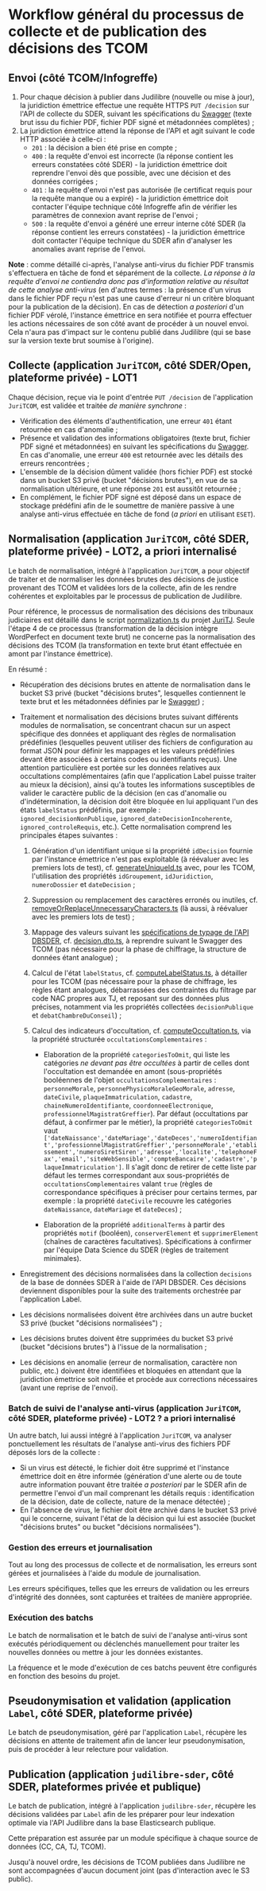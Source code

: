 # Workflow général du processus de collecte et de publication des décisions des TCOM

## Envoi (côté TCOM/Infogreffe)

1. Pour chaque décision à publier dans Judilibre (nouvelle ou mise à jour), la juridiction émettrice effectue une requête HTTPS `PUT /decision` sur l'API de collecte du SDER, suivant les spécifications du [Swagger](./swagger_tcom_collecte.json) (texte brut issu du fichier PDF, fichier PDF signé et métadonnées complètes) ;
2. La juridiction émettrice attend la réponse de l'API et agit suivant le code HTTP associée à celle-ci :
   - `201` : la décision a bien été prise en compte ;
   - `400` : la requête d'envoi est incorrecte (la réponse contient les erreurs constatées côté SDER) - la juridiction émettrice doit reprendre l'envoi dès que possible, avec une décision et des données corrigées ;
   - `401` : la requête d'envoi n'est pas autorisée (le certificat requis pour la requête manque ou a expiré) - la juridiction émettrice doit contacter l'équipe technique côté Infogreffe afin de vérifier les paramètres de connexion avant reprise de l'envoi ;
   - `500` : la requête d'envoi a généré une erreur interne côté SDER (la réponse contient les erreurs constatées) - la juridiction émettrice doit contacter l'équipe technique du SDER afin d'analyser les anomalies avant reprise de l'envoi.

**Note** : comme détaillé ci-après, l'analyse anti-virus du fichier PDF transmis s'effectuera en tâche de fond et séparément de la collecte. _La réponse à la requête d'envoi ne contiendra donc pas d'information relative au résultat de cette analyse anti-virus_ (en d'autres termes : la présence d'un virus dans le fichier PDF reçu n'est pas une cause d'erreur ni un critère bloquant pour la publication de la décision). En cas de détection _a posteriori_ d'un fichier PDF vérolé, l'instance émettrice en sera notifiée et pourra effectuer les actions nécessaires de son côté avant de procéder à un nouvel envoi. Cela n'aura pas d'impact sur le contenu publié dans Judilibre (qui se base sur la version texte brut soumise à l'origine).

## Collecte (application `JuriTCOM`, côté SDER/Open, plateforme privée) - **LOT1**

Chaque décision, reçue via le point d'entrée `PUT /decision` de l'application `JuriTCOM`, est validée et traitée _de manière synchrone_ :

- Vérification des éléments d'authentification, une erreur `401` étant retournée en cas d'anomalie ;
- Présence et validation des informations obligatoires (texte brut, fichier PDF signé et métadonnées) en suivant les spécifications du [Swagger](./swagger_tcom_collecte.json). En cas d'anomalie, une erreur `400` est retournée avec les détails des erreurs rencontrées ;
- L'ensemble de la décision dûment validée (hors fichier PDF) est stocké dans un bucket S3 privé (bucket "décisions brutes"), en vue de sa normalisation ultérieure, et une réponse `201` est aussitôt retournée ;
- En complément, le fichier PDF signé est déposé dans un espace de stockage prédéfini afin de le soumettre de manière passive à une analyse anti-virus effectuée en tâche de fond (_a priori_ en utilisant `ESET`).

## Normalisation (application `JuriTCOM`, côté SDER, plateforme privée) - **LOT2, a priori internalisé**

Le batch de normalisation, intégré à l'application `JuriTCOM`, a pour objectif de traiter et de normaliser les données brutes des décisions de justice provenant des TCOM et validées lors de la collecte, afin de les rendre cohérentes et exploitables par le processus de publication de Judilibre.

Pour référence, le processus de normalisation des décisions des tribunaux judiciaires est détaillé dans le script [normalization.ts](https://github.com/Cour-de-cassation/juritj/blob/dev/src/batch/normalization/normalization.ts) du projet [JuriTJ](https://github.com/Cour-de-cassation/juritj). Seule l'étape 4 de ce processus (transformation de la décision intègre WordPerfect en document texte brut) ne concerne pas la normalisation des décisions des TCOM (la transformation en texte brut étant effectuée en amont par l'instance émettrice).

En résumé :

- Récupération des décisions brutes en attente de normalisation dans le bucket S3 privé (bucket "décisions brutes", lesquelles contiennent le texte brut et les métadonnées définies par le [Swagger](./swagger_tcom_collecte.json)) ;
- Traitement et normalisation des décisions brutes suivant différents modules de normalisation, se concentrant chacun sur un aspect spécifique des données et appliquant des règles de normalisation prédéfinies (lesquelles peuvent utiliser des fichiers de configuration au format JSON pour définir les mappages et les valeurs prédéfinies devant être associées à certains codes ou identifiants reçus). Une attention particulière est portée sur les données relatives aux occultations complémentaires (afin que l'application Label puisse traiter au mieux la décision), ainsi qu'à toutes les informations susceptibles de valider le caractère public de la décision (en cas d'anomalie ou d'indétermination, la décision doit être bloquée en lui appliquant l'un des états `labelStatus` prédéfinis, par exemple : `ignored_decisionNonPublique`, `ignored_dateDecisionIncoherente`, `ignored_controleRequis`, etc.). Cette normalisation comprend les principales étapes suivantes :

  1.  Génération d'un identifiant unique si la propriété `idDecision` fournie par l'instance émettrice n'est pas exploitable (à réévaluer avec les premiers lots de test), cf. [generateUniqueId.ts](https://github.com/Cour-de-cassation/juritj/blob/dev/src/batch/normalization/services/generateUniqueId.ts) avec, pour les TCOM, l'utilisation des propriétés `idGroupement`, `idJuridiction`, `numeroDossier` et `dateDecision` ;
  1.  Suppression ou remplacement des caractères erronés ou inutiles, cf. [removeOrReplaceUnnecessaryCharacters.ts](https://github.com/Cour-de-cassation/juritj/blob/dev/src/batch/normalization/services/removeOrReplaceUnnecessaryCharacters.ts) (là aussi, à réévaluer avec les premiers lots de test) ;
  1.  Mappage des valeurs suivant les [spécifications de typage de l'API DBSDER](https://github.com/Cour-de-cassation/dbsder-api-types), cf. [decision.dto.ts](https://github.com/Cour-de-cassation/juritj/blob/dev/src/batch/normalization/infrastructure/decision.dto.ts), à reprendre suivant le Swagger des TCOM (pas nécessaire pour la phase de chiffrage, la structure de données étant analogue) ;
  1.  Calcul de l'état `labelStatus`, cf. [computeLabelStatus.ts](https://github.com/Cour-de-cassation/juritj/blob/dev/src/batch/normalization/services/computeLabelStatus.ts), à détailler pour les TCOM (pas nécessaire pour la phase de chiffrage, les règles étant analogues, débarrassées des contraintes du filtrage par code NAC propres aux TJ, et reposant sur des données plus précises, notamment via les propriétés collectées `decisionPublique` et `debatChambreDuConseil`) ;
  1.  Calcul des indicateurs d'occultation, cf. [computeOccultation.ts](https://github.com/Cour-de-cassation/juritj/blob/dev/src/batch/normalization/services/computeOccultation.ts), via la propriété structurée `occultationsComplementaires` :

      - Elaboration de la propriété `categoriesToOmit`, qui liste les catégories _ne devant pas être occultées_ à partir de celles dont l'occultation est demandée en amont (sous-propriétés booléennes de l'objet `occultationsComplementaires` : `personneMorale`, `personnePhysicoMoraleGeoMorale`, `adresse`, `dateCivile`, `plaqueImmatriculation`, `cadastre`, `chaineNumeroIdentifiante`, `coordonneeElectronique`, `professionnelMagistratGreffier`). Par défaut (occultations par défaut, à confirmer par le métier), la propriété `categoriesToOmit` vaut `['dateNaissance','dateMariage','dateDeces','numeroIdentifiant','professionnelMagistratGreffier','personneMorale','etablissement','numeroSiretSiren','adresse','localite','telephoneFax','email','siteWebSensible','compteBancaire','cadastre','plaqueImmatriculation']`. Il s'agit donc de retirer de cette liste par défaut les termes correspondant aux sous-propriétés de `occultationsComplementaires` valant `true` (règles de correspondance spécifiques à préciser pour certains termes, par exemple : la propriété `dateCivile` recouvre les catégories `dateNaissance`, `dateMariage` et `dateDeces`) ;

      - Elaboration de la propriété `additionalTerms` à partir des propriétés `motif` (booléen), `conserverElement` et `supprimerElement` (chaînes de caractères facultatives). Spécifications à confirmer par l'équipe Data Science du SDER (règles de traitement minimales).

- Enregistrement des décisions normalisées dans la collection `decisions` de la base de données SDER à l'aide de l'API DBSDER. Ces décisions deviennent disponibles pour la suite des traitements orchestrée par l'application Label.
- Les décisions normalisées doivent être archivées dans un autre bucket S3 privé (bucket "décisions normalisées") ;
- Les décisions brutes doivent être supprimées du bucket S3 privé (bucket "décisions brutes") à l'issue de la normalisation ;
- Les décisions en anomalie (erreur de normalisation, caractère non public, etc.) doivent être identifiées et bloquées en attendant que la juridiction émettrice soit notifiée et procède aux corrections nécessaires (avant une reprise de l'envoi).

### Batch de suivi de l'analyse anti-virus (application `JuriTCOM`, côté SDER, plateforme privée) - **LOT2 ? a priori internalisé**

Un autre batch, lui aussi intégré à l'application `JuriTCOM`, va analyser ponctuellement les résultats de l'analyse anti-virus des fichiers PDF déposés lors de la collecte :

- Si un virus est détecté, le fichier doit être supprimé et l'instance émettrice doit en être informée (génération d'une alerte ou de toute autre information pouvant être traitée _a posteriori_ par le SDER afin de permettre l'envoi d'un mail comprenant les détails requis : identification de la décision, date de collecte, nature de la menace détectée) ;
- En l'absence de virus, le fichier doit être archivé dans le bucket S3 privé qui le concerne, suivant l'état de la décision qui lui est associée (bucket "décisions brutes" ou bucket "décisions normalisées").

### Gestion des erreurs et journalisation

Tout au long des processus de collecte et de normalisation, les erreurs sont gérées et journalisées à l'aide du module de journalisation.

Les erreurs spécifiques, telles que les erreurs de validation ou les erreurs d'intégrité des données, sont capturées et traitées de manière appropriée.

### Exécution des batchs

Le batch de normalisation et le batch de suivi de l'analyse anti-virus sont exécutés périodiquement ou déclenchés manuellement pour traiter les nouvelles données ou mettre à jour les données existantes.

La fréquence et le mode d'exécution de ces batchs peuvent être configurés en fonction des besoins du projet.

## Pseudonymisation et validation (application `Label`, côté SDER, plateforme privée)

Le batch de pseudonymisation, géré par l'application `Label`, récupère les décisions en attente de traitement afin de lancer leur pseudonymisation, puis de procéder à leur relecture pour validation.

## Publication (application `judilibre-sder`, côté SDER, plateformes privée et publique)

Le batch de publication, intégré à l'application `judilibre-sder`, récupère les décisions validées par `Label` afin de les préparer pour leur indexation optimale via l'API Judilibre dans la base Elasticsearch publique.

Cette préparation est assurée par un module spécifique à chaque source de données (CC, CA, TJ, TCOM).

Jusqu'à nouvel ordre, les décisions de TCOM publiées dans Judilibre ne sont accompagnées d'aucun document joint (pas d'interaction avec le S3 public).
